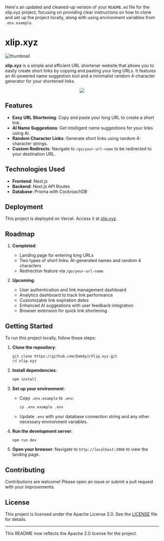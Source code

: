 Here's an updated and cleaned-up version of your `README.md` file for the xlip.xyz project, focusing on providing clear instructions on how to clone and set up the project locally, along with using environment variables from `.env.example`.

# xlip.xyz

![thumbnail](https://github.com/DamdyJ/Xlip.xyz/assets/152348339/d5e3b367-65b5-4592-add2-26f171528eac)

**xlip.xyz** is a simple and efficient URL shortener website that allows you to easily create short links by copying and pasting your long URLs. It features an AI-powered name suggestion tool and a minimalist random 4-character generator for your shortened links.
<div align="center">
    <img src="https://api.visitorbadge.io/api/visitors?path=https%3A%2F%2Fgithub.com%2FDamdyJ%2FXlip.xyz&countColor=%23263759"/>
</div>

## Features

- **Easy URL Shortening**: Copy and paste your long URL to create a short link.
- **AI Name Suggestions**: Get intelligent name suggestions for your links using AI.
- **Random Character Links**: Generate short links using random 4-character strings.
- **Custom Redirects**: Navigate to `/go/your-url-name` to be redirected to your destination URL.

## Technologies Used

- **Frontend**: Next.js
- **Backend**: Next.js API Routes
- **Database**: Prisma with CockroachDB

## Deployment

This project is deployed on Vercel. Access it at [xlip.xyz](https://xlip.xyz).

## Roadmap

1. **Completed**:
   - Landing page for entering long URLs
   - Two types of short links: AI-generated names and random 4 characters
   - Redirection feature via `/go/your-url-name`

2. **Upcoming**:
   - User authentication and link management dashboard
   - Analytics dashboard to track link performance
   - Customizable link expiration dates
   - Enhanced AI suggestions with user feedback integration
   - Browser extension for quick link shortening

## Getting Started

To run this project locally, follow these steps:

1. **Clone the repository**:
   ```bash
   git clone https://github.com/DamdyJ/Xlip.xyz.git
   cd xlip.xyz
   ```

2. **Install dependencies**:
   ```bash
   npm install
   ```

3. **Set up your environment**:
   - Copy `.env.example` to `.env`:
     ```bash
     cp .env.example .env
     ```
   - Update `.env` with your database connection string and any other necessary environment variables.

4. **Run the development server**:
   ```bash
   npm run dev
   ```

5. **Open your browser**:
   Navigate to `http://localhost:3000` to view the landing page.

## Contributing

Contributions are welcome! Please open an issue or submit a pull request with your improvements.

## License

This project is licensed under the Apache License 2.0. See the [LICENSE](LICENSE) file for details.

---

This README now reflects the Apache 2.0 license for the project.
